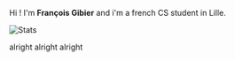 Hi ! I'm **François Gibier** and i'm a french CS student in Lille.

![Stats](https://github.com/FrancoisGib/github-stats/blob/master/generated/languages.svg?raw=true#gh-dark-mode-only)

alright alright alright
